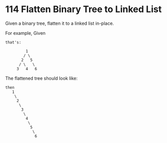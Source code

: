 # 114 Flatten Binary Tree to Linked List

Given a binary tree, flatten it to a linked list in-place.

For example,
Given
```
that's:

         1
        / \
       2   5
      / \   \
     3   4   6
```

The flattened tree should look like:
```
then
   1
    \
     2
      \
       3
        \
         4
          \
           5
            \
             6
```